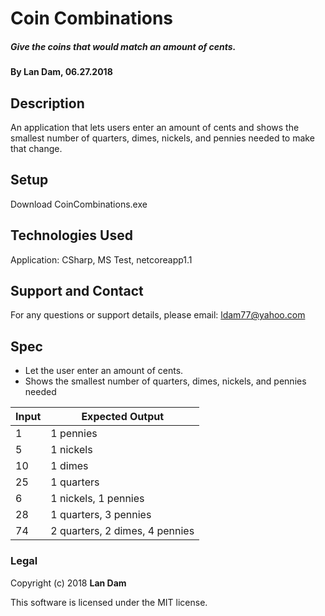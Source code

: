 # Coin Combinations

##### Give the coins that would match an amount of cents.

#### By Lan Dam, 06.27.2018

## Description

An application that lets users enter an amount of cents and shows the smallest number of quarters, dimes, nickels, and pennies needed to make that change.


## Setup

Download CoinCombinations.exe

## Technologies Used

Application: CSharp, MS Test, netcoreapp1.1

## Support and Contact

For any questions or support details, please email:
ldam77@yahoo.com

## Spec

* Let the user enter an amount of cents.
* Shows the smallest number of quarters, dimes, nickels, and pennies needed


| Input                  | Expected Output                    |
| ---------------------- |----------------------------------- |
| 1                      | 1 pennies                          |
| 5                      | 1 nickels                          |
| 10                     | 1 dimes                            |
| 25                     | 1 quarters                         |
| 6                      | 1 nickels, 1 pennies               |
| 28                     | 1 quarters, 3 pennies              |
| 74                     | 2 quarters, 2 dimes, 4 pennies     |



### Legal

Copyright (c) 2018 **Lan Dam**

This software is licensed under the MIT license.
